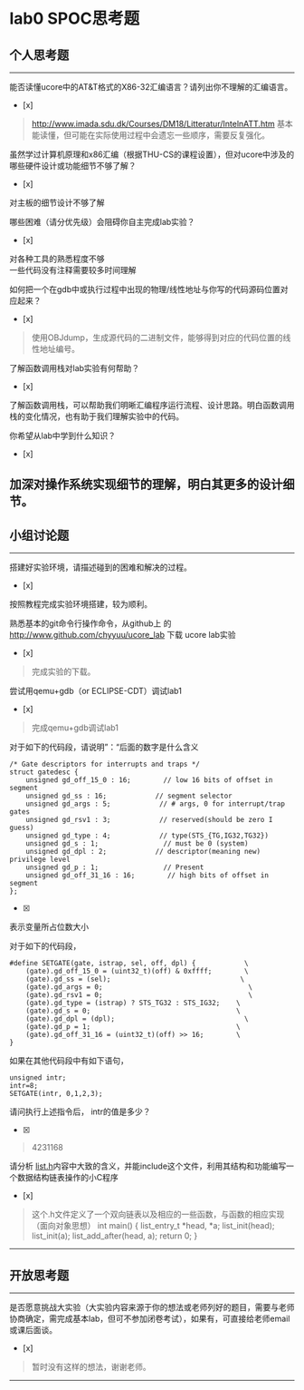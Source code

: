 # lab0 SPOC思考题

## 个人思考题

---

能否读懂ucore中的AT&T格式的X86-32汇编语言？请列出你不理解的汇编语言。
- [x]  

>  http://www.imada.sdu.dk/Courses/DM18/Litteratur/IntelnATT.htm
基本能读懂，但可能在实际使用过程中会遗忘一些顺序，需要反复强化。

虽然学过计算机原理和x86汇编（根据THU-CS的课程设置），但对ucore中涉及的哪些硬件设计或功能细节不够了解？
- [x]  

>   
对主板的细节设计不够了解

哪些困难（请分优先级）会阻碍你自主完成lab实验？
- [x]  

>   
对各种工具的熟悉程度不够    
一些代码没有注释需要较多时间理解

如何把一个在gdb中或执行过程中出现的物理/线性地址与你写的代码源码位置对应起来？
- [x]  

>   使用OBJdump，生成源代码的二进制文件，能够得到对应的代码位置的线性地址编号。

了解函数调用栈对lab实验有何帮助？
- [x]  

>   
了解函数调用栈，可以帮助我们明晰汇编程序运行流程、设计思路。明白函数调用栈的变化情况，也有助于我们理解实验中的代码。

你希望从lab中学到什么知识？
- [x]  

>   
加深对操作系统实现细节的理解，明白其更多的设计细节。
---

## 小组讨论题

---

搭建好实验环境，请描述碰到的困难和解决的过程。
- [x]  

> 
按照教程完成实验环境搭建，较为顺利。

熟悉基本的git命令行操作命令，从github上
的 http://www.github.com/chyyuu/ucore_lab 下载
ucore lab实验
- [x]  

> 完成实验的下载。

尝试用qemu+gdb（or ECLIPSE-CDT）调试lab1
- [x]   

> 完成qemu+gdb调试lab1

对于如下的代码段，请说明”：“后面的数字是什么含义
```
/* Gate descriptors for interrupts and traps */
struct gatedesc {
    unsigned gd_off_15_0 : 16;        // low 16 bits of offset in segment
    unsigned gd_ss : 16;            // segment selector
    unsigned gd_args : 5;            // # args, 0 for interrupt/trap gates
    unsigned gd_rsv1 : 3;            // reserved(should be zero I guess)
    unsigned gd_type : 4;            // type(STS_{TG,IG32,TG32})
    unsigned gd_s : 1;                // must be 0 (system)
    unsigned gd_dpl : 2;            // descriptor(meaning new) privilege level
    unsigned gd_p : 1;                // Present
    unsigned gd_off_31_16 : 16;        // high bits of offset in segment
};
```

- [x]  

> 
表示变量所占位数大小

对于如下的代码段，
```
#define SETGATE(gate, istrap, sel, off, dpl) {            \
    (gate).gd_off_15_0 = (uint32_t)(off) & 0xffff;        \
    (gate).gd_ss = (sel);                                \
    (gate).gd_args = 0;                                    \
    (gate).gd_rsv1 = 0;                                    \
    (gate).gd_type = (istrap) ? STS_TG32 : STS_IG32;    \
    (gate).gd_s = 0;                                    \
    (gate).gd_dpl = (dpl);                                \
    (gate).gd_p = 1;                                    \
    (gate).gd_off_31_16 = (uint32_t)(off) >> 16;        \
}
```

如果在其他代码段中有如下语句，
```
unsigned intr;
intr=8;
SETGATE(intr, 0,1,2,3);
```
请问执行上述指令后， intr的值是多少？

- [x]  

> 4231168 
 

请分析 [list.h](https://github.com/chyyuu/ucore_lab/blob/master/labcodes/lab2/libs/list.h)内容中大致的含义，并能include这个文件，利用其结构和功能编写一个数据结构链表操作的小C程序
- [x]  

> 这个.h文件定义了一个双向链表以及相应的一些函数，与函数的相应实现（面向对象思想） 
int main() 
{ 
    list_entry_t *head, *a; 
    list_init(head); list_init(a); 
    list_add_after(head, a); 
    return 0;
}

---

## 开放思考题

---

是否愿意挑战大实验（大实验内容来源于你的想法或老师列好的题目，需要与老师协商确定，需完成基本lab，但可不参加闭卷考试），如果有，可直接给老师email或课后面谈。
- [x]  

>  暂时没有这样的想法，谢谢老师。

---
